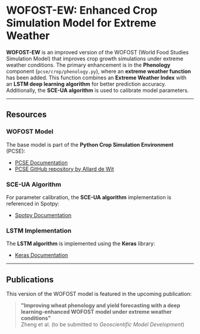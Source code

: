 # WOFOST-EW: Enhanced Crop Simulation Model for Extreme Weather

**WOFOST-EW** is an improved version of the WOFOST (World Food Studies Simulation Model) that improves crop growth simulations under extreme weather conditions. The primary enhancement is in the **Phenology** component (`pcse/crop/phenology.py`), where an **extreme weather function** has been added. This function combines an **Extreme Weather Index** with an **LSTM deep learning algorithm** for better prediction accuracy. Additionally, the **SCE-UA algorithm** is used to calibrate model parameters.

---

## Resources

### WOFOST Model
The base model is part of the **Python Crop Simulation Environment** (PCSE):
- [PCSE Documentation](https://pcse.readthedocs.io/en/stable/)
- [PCSE GitHub repository by Allard de Wit](https://github.com/ajwdewit/pcse.git)

### SCE-UA Algorithm
For parameter calibration, the **SCE-UA algorithm** implementation is referenced in Spotpy:
- [Spotpy Documentation](https://spotpy.readthedocs.io/en/latest/)

### LSTM Implementation
The **LSTM algorithm** is implemented using the **Keras** library:
- [Keras Documentation](https://keras.io/)

---

## Publications

This version of the WOFOST model is featured in the upcoming publication:

> **"Improving wheat phenology and yield forecasting with a deep learning-enhanced WOFOST model under extreme weather conditions"**  
> Zheng et al. (to be submitted to *Geoscientific Model Development*)
